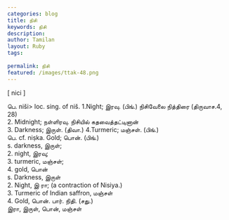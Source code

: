 ```yaml
---
categories: blog
title: நிசி
keywords: நிசி
description: 
author: Tamilan
layout: Ruby
tags: 
 
permalink: நிசி
featured: /images/ttak-48.png
---
```

  
[ nici ]  
  
பெ. niši> loc. sing. of niš. 1.Night; இரவு. (பிங்.) நிசிவேலை நித்திரை (திருவாச.4, 28)  
2. Midnight; நள்ளிரவு. நிசியில் கதவைத்தட்டினான்  
3. Darkness; இருள். (திவா.) 4.Turmeric; மஞ்சள். (பிங்.)  
பெ. cf. niṣka. Gold; பொன். (பிங்.)  
s. darkness, இருள்;  
2. night, இரவு;  
3. turmeric, மஞ்சள்;  
4. gold, பொன்  
s. Darkness, இருள்  
2. Night, இ ரா; (a contraction of Nisiya.)  
3. Turmeric of Indian saffron, மஞ்சள்  
4. Gold, பொன். பார். நிதி. (சது.)  
இரா, இருள், பொன், மஞ்சள்